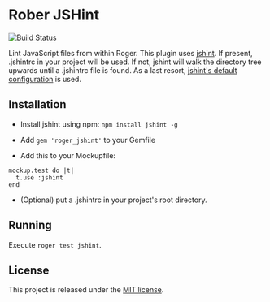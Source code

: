 Rober JSHint
============

[![Build Status](https://travis-ci.org/DigitPaint/roger_jshint.svg)](https://travis-ci.org/DigitPaint/roger_jshint)


Lint JavaScript files from within Roger. This plugin uses [jshint](https://github.com/jshint/jshint). If present, .jshintrc in your project will be used. If not, jshint will walk the directory tree upwards until a .jshintrc file is found. As a last resort, [jshint's default configuration](https://raw.githubusercontent.com/jshint/jshint/master/examples/.jshintrc) is used.

## Installation
* Install jshint using npm: ```npm install jshint -g```

* Add ```gem 'roger_jshint'``` to your Gemfile

* Add this to your Mockupfile:
```
mockup.test do |t|
  t.use :jshint
end
```

* (Optional) put a .jshintrc in your project's root directory.

## Running
Execute ```roger test jshint```.

## License

This project is released under the [MIT license](LICENSE).